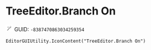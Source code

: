 # TreeEditor.Branch On
![](/img/TreeEditor.Branch%20On.png)
GUID: `-8387470863034259354`
```
EditorGUIUtility.IconContent("TreeEditor.Branch On")
```
